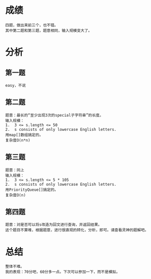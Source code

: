 
# 成绩
    四题，做出来前三个，也不错。
    其中第二题和第三题，题意相同，输入规模变大了。

# 分析
## 第一题 
    easy，不说
## 第二题
    题意：最长的“至少出现3次的special子字符串”的长度。
    输入规模：
    1.  3 <= s.length <= 50
    2.  s consists of only lowercase English letters.
    用map[]数组搞定的。
    复杂度O(n*n)
## 第三题
    题意：同上
    输入规模：
    1.  3 <= s.length <= 5 * 105
    2.  s consists of only lowercase English letters.
    用PriorityQueue[]搞定的。
    复杂度O(n)
## 第四题
    题意：对是否可以将s改造为回文进行查询，并返回结果。
    这个题目不算难，根据题意，进行很直观的转化，分析，即可。请查看灵神的题解吧。

# 总结
    整体不难。
    我的表现：70分吧，60分多一点。下次可以参加一下，而不是模拟。